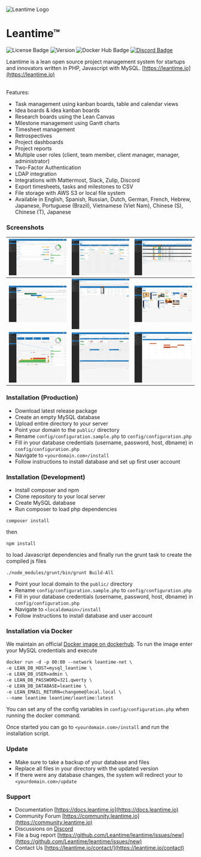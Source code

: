 
<img src="https://leantime.io/logos/leantime-logo-transparentBg-landscape-1500.png" alt="Leantime Logo" width="300"/>

# Leantime&trade; #

![License Badge](https://img.shields.io/github/license/leantime/leantime?style=flat-square) 
![Version](https://img.shields.io/github/package-json/v/leantime/leantime/master?style=flat-square)
![Docker Hub Badge](https://img.shields.io/docker/pulls/leantime/leantime?style=flat-square)
<a href="https://discord.gg/4zMzJtAq9z">![Discord Badge](https://img.shields.io/discord/990001288026677318?label=Discord&style=flat-square)</a>
<br />

Leantime is a lean open source project management system for startups and innovators written in PHP, Javascript with MySQL. [https://leantime.io](https://leantime.io)
<br /><br />

Features:
* Task management using kanban boards, table and calendar views
* Idea boards & idea kanban boards
* Research boards using the Lean Canvas
* Milestone management using Gantt charts
* Timesheet management
* Retrospectives
* Project dashboards
* Project reports
* Multiple user roles (client, team member, client manager, manager, administrator)
* Two-Factor Authentication
* LDAP integration
* Integrations with Mattermost, Slack, Zulip, Discord
* Export timesheets, tasks and milestones to CSV
* File storage with AWS S3 or local file system 
* Available in English, Spanish, Russian, Dutch, German, French, Hebrew, Japanese, Portuguese (Brazil), Vietnamese (Viet Nam), Chinese (S), Chinese (T), Japanese


### Screenshots ###

| ![alt text](public/images/Screenshots/Dashboard.png "Dashboard")        | ![alt text](public/images/Screenshots/TodoKanban.png "Kanban Board")  | ![alt text](public/images/Screenshots/ToDoTable.png "Grouped To-Dos") |
| ------------------------------------------------------------------------|:--------------------------------------------------------------------:| :--------------------------------------------------------------------: |
| ![alt text](public/images/Screenshots/MilestoneGantt.png "Milestone Gantt Charts") | ![alt text](public/images/Screenshots/TimesheetsShowMy.png "My Timesheets") | ![alt text](public/images/Screenshots/Ideaboards.png "Idea Board")   |
| ![alt text](public/images/Screenshots/Reports.png "Report Screens")   | ![alt text](public/images/Screenshots/LeanCanvas.png "Lean Canvas")    | ![alt text](public/images/Screenshots/MyCalendar.png "My Calendar") |


### Installation (Production) ###

* Download latest release package
* Create an empty MySQL database
* Upload entire directory to your server 
* Point your domain to the `public/` directory
* Rename `config/configuration.sample.php` to `config/configuration.php`
* Fill in your database credentials (username, password, host, dbname) in `config/configuration.php`
* Navigate to `<yourdomain.com>/install`
* Follow instructions to install database and set up first user account

### Installation (Development) ###

* Install composer and npm
* Clone repository to your local server
* Create MySQL database
* Run composer to load php dependencies
```
composer install
```
then
```
npm install
```
to load Javascript dependencies and finally run the grunt task to create the compiled js files
```
./node_modules/grunt/bin/grunt Build-All
```
* Point your local domain to the `public/` directory
* Rename `config/configuration.sample.php` to `config/configuration.php`
* Fill in your database credentials (username, password, host, dbname) in `config/configuration.php`
* Navigate to `<localdomain>/install`
* Follow instructions to install database and user account

### Installation via Docker ###

We maintain an official <a href="https://hub.docker.com/r/leantime/leantime">Docker image on dockerhub</a>. 
To run the image enter your MySQL credentials and execute

```
docker run -d -p 80:80 --network leantime-net \
-e LEAN_DB_HOST=mysql_leantime \
-e LEAN_DB_USER=admin \
-e LEAN_DB_PASSWORD=321.qwerty \
-e LEAN_DB_DATABASE=leantime \
-e LEAN_EMAIL_RETURN=changeme@local.local \
--name leantime leantime/leantime:latest
```

You can set any of the config variables in `config/configuration.php` when running the docker command.

Once started you can go to `<yourdomain.com>/install` and run the installation script.

### Update ###

* Make sure to take a backup of your database and files
* Replace all files in your directory with the updated version
* If there were any database changes, the system will redirect your to `<yourdomain.com>/update`

### Support ###
* Documentation [https://docs.leantime.io](https://docs.leantime.io)
* Community Forum [https://community.leantime.io](https://community.leantime.io)
* Discussions on [Discord](https://discord.gg/4zMzJtAq9z)
* File a bug report [https://github.com/Leantime/leantime/issues/new](https://github.com/Leantime/leantime/issues/new)
* Contact Us [https://leantime.io/contact/](https://leantime.io/contact)

